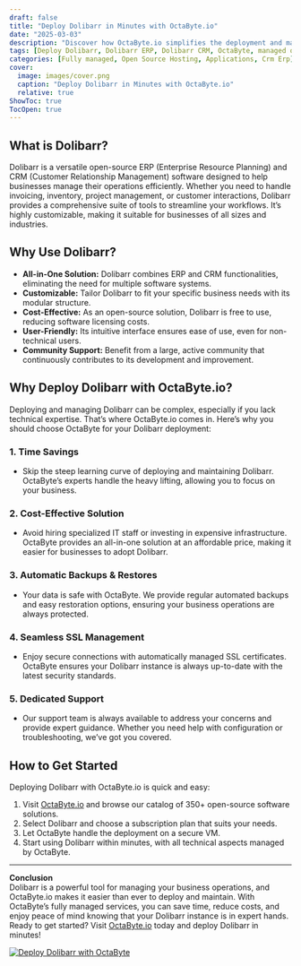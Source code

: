 ```yaml
---
draft: false
title: "Deploy Dolibarr in Minutes with OctaByte.io"
date: "2025-03-03"
description: "Discover how OctaByte.io simplifies the deployment and management of Dolibarr, a powerful open-source ERP and CRM solution. Save time, reduce costs, and enjoy seamless technical support with OctaByte's fully managed services."
tags: [Deploy Dolibarr, Dolibarr ERP, Dolibarr CRM, OctaByte, managed open-source software, ERP deployment, CRM deployment, open-source ERP, open-source CRM, managed IT services, automatic backups, SSL management, cost-effective ERP, Dolibarr hosting]
categories: [Fully managed, Open Source Hosting, Applications, Crm Erp]
cover:
  image: images/cover.png
  caption: "Deploy Dolibarr in Minutes with OctaByte.io"
  relative: true
ShowToc: true
TocOpen: true
---
```



## What is Dolibarr?

Dolibarr is a versatile open-source ERP (Enterprise Resource Planning) and CRM (Customer Relationship Management) software designed to help businesses manage their operations efficiently. Whether you need to handle invoicing, inventory, project management, or customer interactions, Dolibarr provides a comprehensive suite of tools to streamline your workflows. It’s highly customizable, making it suitable for businesses of all sizes and industries.

## Why Use Dolibarr?

- **All-in-One Solution:** Dolibarr combines ERP and CRM functionalities, eliminating the need for multiple software systems.
- **Customizable:** Tailor Dolibarr to fit your specific business needs with its modular structure.
- **Cost-Effective:** As an open-source solution, Dolibarr is free to use, reducing software licensing costs.
- **User-Friendly:** Its intuitive interface ensures ease of use, even for non-technical users.
- **Community Support:** Benefit from a large, active community that continuously contributes to its development and improvement.

## Why Deploy Dolibarr with OctaByte.io?

Deploying and managing Dolibarr can be complex, especially if you lack technical expertise. That’s where OctaByte.io comes in. Here’s why you should choose OctaByte for your Dolibarr deployment:

### 1. **Time Savings**
   - Skip the steep learning curve of deploying and maintaining Dolibarr. OctaByte’s experts handle the heavy lifting, allowing you to focus on your business.

### 2. **Cost-Effective Solution**
   - Avoid hiring specialized IT staff or investing in expensive infrastructure. OctaByte provides an all-in-one solution at an affordable price, making it easier for businesses to adopt Dolibarr.

### 3. **Automatic Backups & Restores**
   - Your data is safe with OctaByte. We provide regular automated backups and easy restoration options, ensuring your business operations are always protected.

### 4. **Seamless SSL Management**
   - Enjoy secure connections with automatically managed SSL certificates. OctaByte ensures your Dolibarr instance is always up-to-date with the latest security standards.

### 5. **Dedicated Support**
   - Our support team is always available to address your concerns and provide expert guidance. Whether you need help with configuration or troubleshooting, we’ve got you covered.

## How to Get Started

Deploying Dolibarr with OctaByte.io is quick and easy:

1. Visit [OctaByte.io](https://octabyte.io) and browse our catalog of 350+ open-source software solutions.
2. Select Dolibarr and choose a subscription plan that suits your needs.
3. Let OctaByte handle the deployment on a secure VM.
4. Start using Dolibarr within minutes, with all technical aspects managed by OctaByte.

---

**Conclusion**  
Dolibarr is a powerful tool for managing your business operations, and OctaByte.io makes it easier than ever to deploy and maintain. With OctaByte’s fully managed services, you can save time, reduce costs, and enjoy peace of mind knowing that your Dolibarr instance is in expert hands. Ready to get started? Visit [OctaByte.io](https://octabyte.io) today and deploy Dolibarr in minutes!

[![Deploy Dolibarr with OctaByte](/images/deploy-on-octabyte.png)](https://octabyte.io/fully-managed-open-source-services/applications/crm-erp/dolibarr)